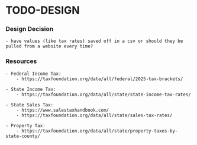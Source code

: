# TODO-DESIGN


### Design Decision

    - have values (like tax rates) saved off in a csv or should they be pulled from a website every time?

### Resources

    - Federal Income Tax:
        - https://taxfoundation.org/data/all/federal/2025-tax-brackets/
        
    - State Income Tax:
        - https://taxfoundation.org/data/all/state/state-income-tax-rates/

    - State Sales Tax:
        - https://www.salestaxhandbook.com/
        - https://taxfoundation.org/data/all/state/sales-tax-rates/

    - Property Tax:
        - https://taxfoundation.org/data/all/state/property-taxes-by-state-county/
